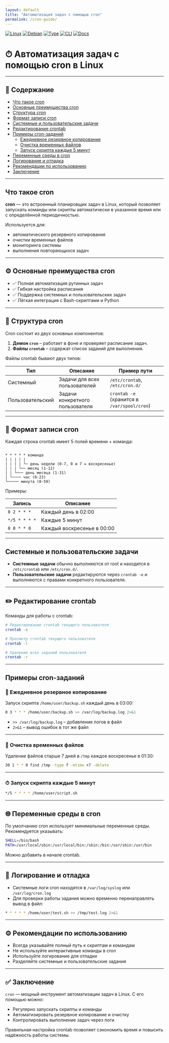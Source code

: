 ```yaml
---
layout: default
title: "Автоматизация задач с помощью cron"
permalink: /cron-guide/
---
```


[![Linux](https://img.shields.io/badge/Platform-Linux-blue?style=flat-square&logo=linux)]()
[![Debian](https://img.shields.io/badge/Tested%20on-Astra%20Linux%20%7C%20RED%20OS%20%7C%20Debian-orange?style=flat-square&logo=debian)]()
[![Type](https://img.shields.io/badge/Type-Task%20Scheduler-lightgrey?style=flat-square&logo=task)]()
[![CLI](https://img.shields.io/badge/Interface-Console%20Only-success?style=flat-square&logo=gnu-bash)]()
[![Docs](https://img.shields.io/badge/Docs-cron%20%7C%20crontab-important?style=flat-square&logo=markdown)]()

# ⏱ Автоматизация задач с помощью cron в Linux

---

## 📑 Содержание

- [Что такое cron](#chto-takoe-cron)
- [Основные преимущества cron](#osnovnye-preimushchestva-cron)
- [Структура cron](#struktura-cron)
- [Формат записи cron](#format-zapisi-cron)
- [Системные и пользовательские задачи](#sistemnye-i-polzovatelskie-zadachi)
- [Редактирование crontab](#redaktirovanie-crontab)
- [Примеры cron-заданий](#primer-cron-zadaniy)
  - [Ежедневное резервное копирование](#ezhednevnoe-rezervnoe-kopirovanie)
  - [Очистка временных файлов](#ochistka-vremennyh-faylov)
  - [Запуск скрипта каждые 5 минут](#zapusk-skripta-kazhdyie-5-minut)
- [Переменные среды в cron](#peremennye-sredy-v-cron)
- [Логирование и отладка](#logirovanie-i-otladka)
- [Рекомендации по использованию](#rekomendatsii-po-ispolzovaniyu)
- [Заключение](#zaklyuchenie)

---

<a id="chto-takoe-cron"></a>
## Что такое cron

**cron** — это встроенный планировщик задач в Linux, который позволяет запускать команды или скрипты автоматически в указанное время или с определённой периодичностью.

Используется для:

- автоматического резервного копирования  
- очистки временных файлов  
- мониторинга системы  
- выполнения повторяющихся задач  

---

<a id="osnovnye-preimushchestva-cron"></a>
## ⚙️ Основные преимущества cron

* ✅ Полная автоматизация рутинных задач  
* ✅ Гибкая настройка расписания  
* ✅ Поддержка системных и пользовательских задач  
* ✅ Лёгкая интеграция с Bash-скриптами и Python  

---

<a id="struktura-cron"></a>
## 📂 Структура cron

Cron состоит из двух основных компонентов:

1. **Демон `cron`** – работает в фоне и проверяет расписание задач.  
2. **Файлы `crontab`** – содержат список заданий для выполнения.  

Файлы crontab бывают двух типов:

| Тип             | Описание                                         | Пример пути                          |
| --------------- | ----------------------------------------------- | ------------------------------------ |
| Системный       | Задачи для всех пользователей                  | `/etc/crontab`, `/etc/cron.d/`       |
| Пользовательский | Задачи конкретного пользователя                 | `crontab -e` (хранится в `/var/spool/cron`) |

---

<a id="format-zapisi-cron"></a>
## 📝 Формат записи cron

Каждая строка crontab имеет 5 полей времени + команда:

```

* * * * * команда
| | | | |
| | | | └─ день недели (0-7, 0 и 7 = воскресенье)
| | | └── месяц (1-12)
| | └─── день месяца (1-31)
| └──── час (0-23)
└───── минута (0-59)

````

Примеры:

| Запись        | Описание                           |
| ------------- | --------------------------------- |
| `0 2 * * *`   | Каждый день в 02:00               |
| `*/5 * * * *` | Каждые 5 минут                     |
| `0 0 * * 0`   | Каждый воскресенье в 00:00         |

---

<a id="sistemnye-i-polzovatelskie-zadachi"></a>
## Системные и пользовательские задачи

- **Системные задачи** обычно выполняются от root и находятся в `/etc/crontab` или `/etc/cron.d/`.  
- **Пользовательские задачи** редактируются через `crontab -e` и выполняются с правами конкретного пользователя.  

---

<a id="redaktirovanie-crontab"></a>
## ✏️ Редактирование crontab

Команды для работы с crontab:

```bash
# Редактирование crontab текущего пользователя
crontab -e

# Просмотр crontab текущего пользователя
crontab -l

# Удаление всех заданий пользователя
crontab -r
````

---

<a id="primer-cron-zadaniy"></a>

## Примеры cron-заданий

<a id="ezhednevnoe-rezervnoe-kopirovanie"></a>

### 💾 Ежедневное резервное копирование

Запуск скрипта `/home/user/backup.sh` каждый день в 03:00:

```bash
0 3 * * * /home/user/backup.sh >> /var/log/backup.log 2>&1
```

* `>> /var/log/backup.log` – добавление логов в файл
* `2>&1` – вывод ошибок в тот же файл

---

<a id="ochistka-vremennyh-faylov"></a>

### 🧹 Очистка временных файлов

Удаление файлов старше 7 дней в `/tmp` каждое воскресенье в 01:30:

```bash
30 1 * * 0 find /tmp -type f -mtime +7 -delete
```

---

<a id="zapusk-skripta-kazhdyie-5-minut"></a>

### ⏱ Запуск скрипта каждые 5 минут

```bash
*/5 * * * * /home/user/script.sh
```

---

<a id="peremennye-sredy-v-cron"></a>

## 🌐 Переменные среды в cron

По умолчанию cron использует минимальные переменные среды. Рекомендуется указывать:

```bash
SHELL=/bin/bash
PATH=/usr/local/sbin:/usr/local/bin:/sbin:/bin:/usr/sbin:/usr/bin
```

Можно добавить в начале crontab.

---

<a id="logirovanie-i-otladka"></a>

## 📝 Логирование и отладка

* Системные логи cron находятся в `/var/log/syslog` или `/var/log/cron.log`
* Для проверки работы задания можно временно перенаправлять вывод в файл:

```bash
* * * * * /home/user/test.sh >> /tmp/test.log 2>&1
```

---

<a id="rekomendatsii-po-ispolzovaniyu"></a>

## ⚙️ Рекомендации по использованию

* Всегда указывайте полный путь к скриптам и командам
* Не используйте интерактивные команды в cron
* Используйте логирование для отладки
* Разделяйте системные и пользовательские задания

---

<a id="zaklyuchenie"></a>

## ✅ Заключение

`cron` — мощный инструмент автоматизации задач в Linux. С его помощью можно:

* Регулярно запускать скрипты и команды
* Автоматизировать резервное копирование и очистку
* Контролировать выполнение задач через логи

Правильная настройка crontab позволяет сэкономить время и повысить надёжность работы системы.
